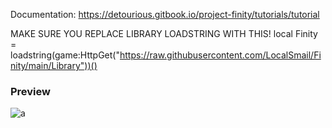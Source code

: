 Documentation:
https://detourious.gitbook.io/project-finity/tutorials/tutorial


MAKE SURE YOU REPLACE LIBRARY LOADSTRING WITH THIS!
local Finity = loadstring(game:HttpGet("https://raw.githubusercontent.com/LocalSmail/Finity/main/Library"))()

### Preview
![a](https://github.com/Eazvy/UILibs/blob/main/Librarys/Finity/Screenshot%202022-12-04%20232158.png?raw=true)
